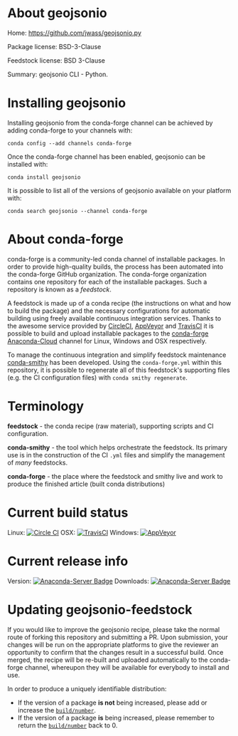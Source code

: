 About geojsonio
===============

Home: https://github.com/jwass/geojsonio.py

Package license: BSD-3-Clause

Feedstock license: BSD 3-Clause

Summary: geojsonio CLI - Python.



Installing geojsonio
====================

Installing geojsonio from the conda-forge channel can be achieved by adding conda-forge to your channels with:

```
conda config --add channels conda-forge
```

Once the conda-forge channel has been enabled, geojsonio can be installed with:

```
conda install geojsonio
```

It is possible to list all of the versions of geojsonio available on your platform with:

```
conda search geojsonio --channel conda-forge
```


About conda-forge
=================

conda-forge is a community-led conda channel of installable packages.
In order to provide high-quality builds, the process has been automated into the
conda-forge GitHub organization. The conda-forge organization contains one repository 
for each of the installable packages. Such a repository is known as a *feedstock*.

A feedstock is made up of a conda recipe (the instructions on what and how to build
the package) and the necessary configurations for automatic building using freely
available continuous integration services. Thanks to the awesome service provided by
[CircleCI](https://circleci.com/), [AppVeyor](http://www.appveyor.com/)
and [TravisCI](https://travis-ci.org/) it is possible to build and upload installable
packages to the [conda-forge](https://anaconda.org/conda-forge)
[Anaconda-Cloud](http://docs.anaconda.org/) channel for Linux, Windows and OSX respectively.

To manage the continuous integration and simplify feedstock maintenance
[conda-smithy](http://github.com/conda-forge/conda-smithy) has been developed.
Using the ``conda-forge.yml`` within this repository, it is possible to regenerate all of
this feedstock's supporting files (e.g. the CI configuration files) with ``conda smithy regenerate``.


Terminology
===========

**feedstock** - the conda recipe (raw material), supporting scripts and CI configuration.

**conda-smithy** - the tool which helps orchestrate the feedstock.
                   Its primary use is in the construction of the CI ``.yml`` files
                   and simplify the management of *many* feedstocks.

**conda-forge** - the place where the feedstock and smithy live and work to
                  produce the finished article (built conda distributions)

Current build status
====================

Linux: [![Circle CI](https://circleci.com/gh/conda-forge/geojsonio-feedstock.svg?style=svg)](https://circleci.com/gh/conda-forge/geojsonio-feedstock)
OSX: [![TravisCI](https://travis-ci.org/conda-forge/geojsonio-feedstock.svg?branch=master)](https://travis-ci.org/conda-forge/geojsonio-feedstock) 
Windows: [![AppVeyor](https://ci.appveyor.com/api/projects/status/github/conda-forge/geojsonio-feedstock?svg=True)](https://ci.appveyor.com/project/conda-forge/geojsonio-feedstock/branch/master)

Current release info
====================
Version: [![Anaconda-Server Badge](https://anaconda.org/conda-forge/geojsonio/badges/version.svg)](https://anaconda.org/conda-forge/geojsonio)
Downloads: [![Anaconda-Server Badge](https://anaconda.org/conda-forge/geojsonio/badges/downloads.svg)](https://anaconda.org/conda-forge/geojsonio)


Updating geojsonio-feedstock
============================

If you would like to improve the geojsonio recipe, please take the normal
route of forking this repository and submitting a PR. Upon submission, your changes will
be run on the appropriate platforms to give the reviewer an opportunity to confirm that the
changes result in a successful build. Once merged, the recipe will be re-built and uploaded
automatically to the conda-forge channel, whereupon they will be available for everybody to
install and use.

In order to produce a uniquely identifiable distribution:
 * If the version of a package **is not** being increased, please add or increase
   the [``build/number``](http://conda.pydata.org/docs/building/meta-yaml.html#build-number-and-string). 
 * If the version of a package **is** being increased, please remember to return
   the [``build/number``](http://conda.pydata.org/docs/building/meta-yaml.html#build-number-and-string)
   back to 0.
